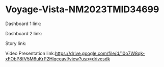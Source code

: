 # Voyage-Vista-NM2023TMID34699

Dashboard 1 link:

Dashboard 2 link:

Story link:

Video Presentation link:https://drive.google.com/file/d/10o7W8qk-xFObP8fV5M6uKrP2Hlqceavl/view?usp=drivesdk
